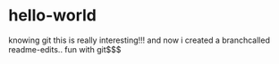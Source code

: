 # hello-world
knowing git
this is really interesting!!!
and now i created a branchcalled readme-edits..
fun with git$$$
